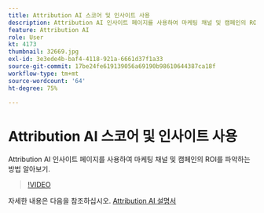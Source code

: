 ```yaml
---
title: Attribution AI 스코어 및 인사이트 사용
description: Attribution AI 인사이트 페이지를 사용하여 마케팅 채널 및 캠페인의 ROI를 파악하는 방법 알아보기
feature: Attribution AI
role: User
kt: 4173
thumbnail: 32669.jpg
exl-id: 3e3ede4b-baf4-4118-921a-6661d37f1a33
source-git-commit: 17be24fe619139056a69190b98610644387ca18f
workflow-type: tm+mt
source-wordcount: '64'
ht-degree: 75%

---
```


# Attribution AI 스코어 및 인사이트 사용

Attribution AI 인사이트 페이지를 사용하여 마케팅 채널 및 캠페인의 ROI를 파악하는 방법 알아보기.

>[!VIDEO](https://video.tv.adobe.com/v/32669?quality=12&learn=on)

자세한 내용은 다음을 참조하십시오. [Attribution AI 설명서](https://experienceleague.adobe.com/docs/experience-platform/intelligent-services/attribution-ai/overview.html)
